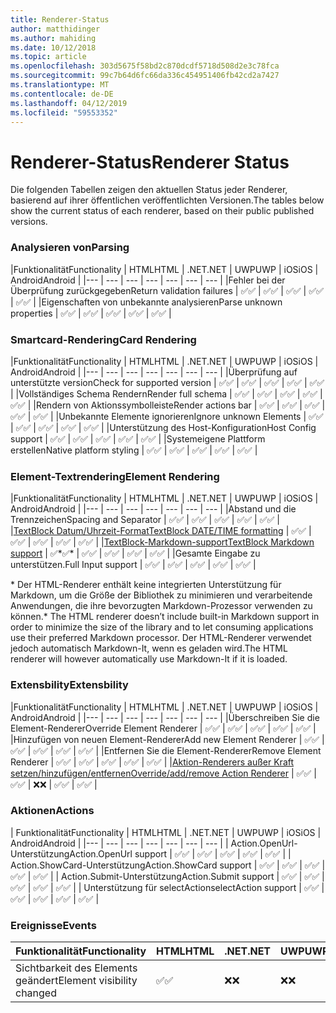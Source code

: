 ```yaml
---
title: Renderer-Status
author: matthidinger
ms.author: mahiding
ms.date: 10/12/2018
ms.topic: article
ms.openlocfilehash: 303d5675f58bd2c870dcdf5718d508d2e3c78fca
ms.sourcegitcommit: 99c7b64d6fc66da336c454951406fb42cd2a7427
ms.translationtype: MT
ms.contentlocale: de-DE
ms.lasthandoff: 04/12/2019
ms.locfileid: "59553352"
---
```

# <a name="renderer-status"></a><span data-ttu-id="c2686-102">Renderer-Status</span><span class="sxs-lookup"><span data-stu-id="c2686-102">Renderer Status</span></span>
<span data-ttu-id="c2686-103">Die folgenden Tabellen zeigen den aktuellen Status jeder Renderer, basierend auf ihrer öffentlichen veröffentlichten Versionen.</span><span class="sxs-lookup"><span data-stu-id="c2686-103">The tables below show the current status of each renderer, based on their public published versions.</span></span>

### <a name="parsing"></a><span data-ttu-id="c2686-104">Analysieren von</span><span class="sxs-lookup"><span data-stu-id="c2686-104">Parsing</span></span>

|<span data-ttu-id="c2686-105">Funktionalität</span><span class="sxs-lookup"><span data-stu-id="c2686-105">Functionality</span></span> | <span data-ttu-id="c2686-106">HTML</span><span class="sxs-lookup"><span data-stu-id="c2686-106">HTML</span></span> | <span data-ttu-id="c2686-107">.NET</span><span class="sxs-lookup"><span data-stu-id="c2686-107">.NET</span></span> | <span data-ttu-id="c2686-108">UWP</span><span class="sxs-lookup"><span data-stu-id="c2686-108">UWP</span></span> | <span data-ttu-id="c2686-109">iOS</span><span class="sxs-lookup"><span data-stu-id="c2686-109">iOS</span></span> | <span data-ttu-id="c2686-110">Android</span><span class="sxs-lookup"><span data-stu-id="c2686-110">Android</span></span> |
|--- | --- | --- | --- | --- | --- | --- |
|<span data-ttu-id="c2686-111">Fehler bei der Überprüfung zurückgegeben</span><span class="sxs-lookup"><span data-stu-id="c2686-111">Return validation failures</span></span> | <span data-ttu-id="c2686-112">✅</span><span class="sxs-lookup"><span data-stu-id="c2686-112">✅</span></span> | <span data-ttu-id="c2686-113">✅</span><span class="sxs-lookup"><span data-stu-id="c2686-113">✅</span></span> | <span data-ttu-id="c2686-114">✅</span><span class="sxs-lookup"><span data-stu-id="c2686-114">✅</span></span> | <span data-ttu-id="c2686-115">✅</span><span class="sxs-lookup"><span data-stu-id="c2686-115">✅</span></span> | <span data-ttu-id="c2686-116">✅</span><span class="sxs-lookup"><span data-stu-id="c2686-116">✅</span></span> |
|<span data-ttu-id="c2686-117">Eigenschaften von unbekannte analysieren</span><span class="sxs-lookup"><span data-stu-id="c2686-117">Parse unknown properties</span></span> | <span data-ttu-id="c2686-118">✅</span><span class="sxs-lookup"><span data-stu-id="c2686-118">✅</span></span> | <span data-ttu-id="c2686-119">✅</span><span class="sxs-lookup"><span data-stu-id="c2686-119">✅</span></span> | <span data-ttu-id="c2686-120">✅</span><span class="sxs-lookup"><span data-stu-id="c2686-120">✅</span></span> | <span data-ttu-id="c2686-121">✅</span><span class="sxs-lookup"><span data-stu-id="c2686-121">✅</span></span> | <span data-ttu-id="c2686-122">✅</span><span class="sxs-lookup"><span data-stu-id="c2686-122">✅</span></span> |

### <a name="card-rendering"></a><span data-ttu-id="c2686-123">Smartcard-Rendering</span><span class="sxs-lookup"><span data-stu-id="c2686-123">Card Rendering</span></span>

|<span data-ttu-id="c2686-124">Funktionalität</span><span class="sxs-lookup"><span data-stu-id="c2686-124">Functionality</span></span> | <span data-ttu-id="c2686-125">HTML</span><span class="sxs-lookup"><span data-stu-id="c2686-125">HTML</span></span> | <span data-ttu-id="c2686-126">.NET</span><span class="sxs-lookup"><span data-stu-id="c2686-126">.NET</span></span> | <span data-ttu-id="c2686-127">UWP</span><span class="sxs-lookup"><span data-stu-id="c2686-127">UWP</span></span> | <span data-ttu-id="c2686-128">iOS</span><span class="sxs-lookup"><span data-stu-id="c2686-128">iOS</span></span> | <span data-ttu-id="c2686-129">Android</span><span class="sxs-lookup"><span data-stu-id="c2686-129">Android</span></span> |
|--- | --- | --- | --- | --- | --- | --- |
|<span data-ttu-id="c2686-130">Überprüfung auf unterstützte version</span><span class="sxs-lookup"><span data-stu-id="c2686-130">Check for supported version</span></span> | <span data-ttu-id="c2686-131">✅</span><span class="sxs-lookup"><span data-stu-id="c2686-131">✅</span></span> | <span data-ttu-id="c2686-132">✅</span><span class="sxs-lookup"><span data-stu-id="c2686-132">✅</span></span> | <span data-ttu-id="c2686-133">✅</span><span class="sxs-lookup"><span data-stu-id="c2686-133">✅</span></span> | <span data-ttu-id="c2686-134">✅</span><span class="sxs-lookup"><span data-stu-id="c2686-134">✅</span></span> | <span data-ttu-id="c2686-135">✅</span><span class="sxs-lookup"><span data-stu-id="c2686-135">✅</span></span>  |
|<span data-ttu-id="c2686-136">Vollständiges Schema Rendern</span><span class="sxs-lookup"><span data-stu-id="c2686-136">Render full schema</span></span> | <span data-ttu-id="c2686-137">✅</span><span class="sxs-lookup"><span data-stu-id="c2686-137">✅</span></span> | <span data-ttu-id="c2686-138">✅</span><span class="sxs-lookup"><span data-stu-id="c2686-138">✅</span></span> | <span data-ttu-id="c2686-139">✅</span><span class="sxs-lookup"><span data-stu-id="c2686-139">✅</span></span> | <span data-ttu-id="c2686-140">✅</span><span class="sxs-lookup"><span data-stu-id="c2686-140">✅</span></span> | <span data-ttu-id="c2686-141">✅</span><span class="sxs-lookup"><span data-stu-id="c2686-141">✅</span></span> |
|<span data-ttu-id="c2686-142">Rendern von Aktionssymbolleiste</span><span class="sxs-lookup"><span data-stu-id="c2686-142">Render actions bar</span></span> | <span data-ttu-id="c2686-143">✅</span><span class="sxs-lookup"><span data-stu-id="c2686-143">✅</span></span> | <span data-ttu-id="c2686-144">✅</span><span class="sxs-lookup"><span data-stu-id="c2686-144">✅</span></span> | <span data-ttu-id="c2686-145">✅</span><span class="sxs-lookup"><span data-stu-id="c2686-145">✅</span></span> | <span data-ttu-id="c2686-146">✅</span><span class="sxs-lookup"><span data-stu-id="c2686-146">✅</span></span> | <span data-ttu-id="c2686-147">✅</span><span class="sxs-lookup"><span data-stu-id="c2686-147">✅</span></span> |
|<span data-ttu-id="c2686-148">Unbekannte Elemente ignorieren</span><span class="sxs-lookup"><span data-stu-id="c2686-148">Ignore unknown Elements</span></span> | <span data-ttu-id="c2686-149">✅</span><span class="sxs-lookup"><span data-stu-id="c2686-149">✅</span></span> | <span data-ttu-id="c2686-150">✅</span><span class="sxs-lookup"><span data-stu-id="c2686-150">✅</span></span> | <span data-ttu-id="c2686-151">✅</span><span class="sxs-lookup"><span data-stu-id="c2686-151">✅</span></span> | <span data-ttu-id="c2686-152">✅</span><span class="sxs-lookup"><span data-stu-id="c2686-152">✅</span></span> | <span data-ttu-id="c2686-153">✅</span><span class="sxs-lookup"><span data-stu-id="c2686-153">✅</span></span> |
|<span data-ttu-id="c2686-154">Unterstützung des Host-Konfiguration</span><span class="sxs-lookup"><span data-stu-id="c2686-154">Host Config support</span></span> | <span data-ttu-id="c2686-155">✅</span><span class="sxs-lookup"><span data-stu-id="c2686-155">✅</span></span> | <span data-ttu-id="c2686-156">✅</span><span class="sxs-lookup"><span data-stu-id="c2686-156">✅</span></span> | <span data-ttu-id="c2686-157">✅</span><span class="sxs-lookup"><span data-stu-id="c2686-157">✅</span></span> | <span data-ttu-id="c2686-158">✅</span><span class="sxs-lookup"><span data-stu-id="c2686-158">✅</span></span> | <span data-ttu-id="c2686-159">✅</span><span class="sxs-lookup"><span data-stu-id="c2686-159">✅</span></span> |
|<span data-ttu-id="c2686-160">Systemeigene Plattform erstellen</span><span class="sxs-lookup"><span data-stu-id="c2686-160">Native platform styling</span></span> | <span data-ttu-id="c2686-161">✅</span><span class="sxs-lookup"><span data-stu-id="c2686-161">✅</span></span> | <span data-ttu-id="c2686-162">✅</span><span class="sxs-lookup"><span data-stu-id="c2686-162">✅</span></span> | <span data-ttu-id="c2686-163">✅</span><span class="sxs-lookup"><span data-stu-id="c2686-163">✅</span></span> | <span data-ttu-id="c2686-164">✅</span><span class="sxs-lookup"><span data-stu-id="c2686-164">✅</span></span> | <span data-ttu-id="c2686-165">✅</span><span class="sxs-lookup"><span data-stu-id="c2686-165">✅</span></span> |

### <a name="element-rendering"></a><span data-ttu-id="c2686-166">Element-Textrendering</span><span class="sxs-lookup"><span data-stu-id="c2686-166">Element Rendering</span></span>

|<span data-ttu-id="c2686-167">Funktionalität</span><span class="sxs-lookup"><span data-stu-id="c2686-167">Functionality</span></span> | <span data-ttu-id="c2686-168">HTML</span><span class="sxs-lookup"><span data-stu-id="c2686-168">HTML</span></span> | <span data-ttu-id="c2686-169">.NET</span><span class="sxs-lookup"><span data-stu-id="c2686-169">.NET</span></span> | <span data-ttu-id="c2686-170">UWP</span><span class="sxs-lookup"><span data-stu-id="c2686-170">UWP</span></span> | <span data-ttu-id="c2686-171">iOS</span><span class="sxs-lookup"><span data-stu-id="c2686-171">iOS</span></span> | <span data-ttu-id="c2686-172">Android</span><span class="sxs-lookup"><span data-stu-id="c2686-172">Android</span></span> |
|--- | --- | --- | --- | --- | --- | --- |
|<span data-ttu-id="c2686-173">Abstand und die Trennzeichen</span><span class="sxs-lookup"><span data-stu-id="c2686-173">Spacing and Separator</span></span> | <span data-ttu-id="c2686-174">✅</span><span class="sxs-lookup"><span data-stu-id="c2686-174">✅</span></span> | <span data-ttu-id="c2686-175">✅</span><span class="sxs-lookup"><span data-stu-id="c2686-175">✅</span></span> | <span data-ttu-id="c2686-176">✅</span><span class="sxs-lookup"><span data-stu-id="c2686-176">✅</span></span> | <span data-ttu-id="c2686-177">✅</span><span class="sxs-lookup"><span data-stu-id="c2686-177">✅</span></span> | <span data-ttu-id="c2686-178">✅</span><span class="sxs-lookup"><span data-stu-id="c2686-178">✅</span></span> |
|[<span data-ttu-id="c2686-179">TextBlock Datum/Uhrzeit-Format</span><span class="sxs-lookup"><span data-stu-id="c2686-179">TextBlock DATE/TIME formatting</span></span>](../authoring-cards/text-features.md#datetime-formatting-and-localization) | <span data-ttu-id="c2686-180">✅</span><span class="sxs-lookup"><span data-stu-id="c2686-180">✅</span></span> | <span data-ttu-id="c2686-181">✅</span><span class="sxs-lookup"><span data-stu-id="c2686-181">✅</span></span> | <span data-ttu-id="c2686-182">✅</span><span class="sxs-lookup"><span data-stu-id="c2686-182">✅</span></span> | <span data-ttu-id="c2686-183">✅</span><span class="sxs-lookup"><span data-stu-id="c2686-183">✅</span></span> | <span data-ttu-id="c2686-184">✅</span><span class="sxs-lookup"><span data-stu-id="c2686-184">✅</span></span> |
|[<span data-ttu-id="c2686-185">TextBlock-Markdown-support</span><span class="sxs-lookup"><span data-stu-id="c2686-185">TextBlock Markdown support</span></span>](../authoring-cards/text-features.md#markdown) | <span data-ttu-id="c2686-186">✅\*</span><span class="sxs-lookup"><span data-stu-id="c2686-186">✅\*</span></span> | <span data-ttu-id="c2686-187">✅</span><span class="sxs-lookup"><span data-stu-id="c2686-187">✅</span></span> | <span data-ttu-id="c2686-188">✅</span><span class="sxs-lookup"><span data-stu-id="c2686-188">✅</span></span> | <span data-ttu-id="c2686-189">✅</span><span class="sxs-lookup"><span data-stu-id="c2686-189">✅</span></span> | <span data-ttu-id="c2686-190">✅</span><span class="sxs-lookup"><span data-stu-id="c2686-190">✅</span></span> |
|<span data-ttu-id="c2686-191">Gesamte Eingabe zu unterstützen.</span><span class="sxs-lookup"><span data-stu-id="c2686-191">Full Input support</span></span> | <span data-ttu-id="c2686-192">✅</span><span class="sxs-lookup"><span data-stu-id="c2686-192">✅</span></span> | <span data-ttu-id="c2686-193">✅</span><span class="sxs-lookup"><span data-stu-id="c2686-193">✅</span></span> | <span data-ttu-id="c2686-194">✅</span><span class="sxs-lookup"><span data-stu-id="c2686-194">✅</span></span> | <span data-ttu-id="c2686-195">✅</span><span class="sxs-lookup"><span data-stu-id="c2686-195">✅</span></span> | <span data-ttu-id="c2686-196">✅</span><span class="sxs-lookup"><span data-stu-id="c2686-196">✅</span></span> |

<span data-ttu-id="c2686-197">\* Der HTML-Renderer enthält keine integrierten Unterstützung für Markdown, um die Größe der Bibliothek zu minimieren und verarbeitende Anwendungen, die ihre bevorzugten Markdown-Prozessor verwenden zu können.</span><span class="sxs-lookup"><span data-stu-id="c2686-197">\* The HTML renderer doesn’t include built-in Markdown support in order to minimize the size of the library and to let consuming applications use their preferred Markdown processor.</span></span> <span data-ttu-id="c2686-198">Der HTML-Renderer verwendet jedoch automatisch Markdown-It, wenn es geladen wird.</span><span class="sxs-lookup"><span data-stu-id="c2686-198">The HTML renderer will however automatically use Markdown-It if it is loaded.</span></span>

### <a name="extensbility"></a><span data-ttu-id="c2686-199">Extensbility</span><span class="sxs-lookup"><span data-stu-id="c2686-199">Extensbility</span></span>

|<span data-ttu-id="c2686-200">Funktionalität</span><span class="sxs-lookup"><span data-stu-id="c2686-200">Functionality</span></span> | <span data-ttu-id="c2686-201">HTML</span><span class="sxs-lookup"><span data-stu-id="c2686-201">HTML</span></span> | <span data-ttu-id="c2686-202">.NET</span><span class="sxs-lookup"><span data-stu-id="c2686-202">.NET</span></span> | <span data-ttu-id="c2686-203">UWP</span><span class="sxs-lookup"><span data-stu-id="c2686-203">UWP</span></span> | <span data-ttu-id="c2686-204">iOS</span><span class="sxs-lookup"><span data-stu-id="c2686-204">iOS</span></span> | <span data-ttu-id="c2686-205">Android</span><span class="sxs-lookup"><span data-stu-id="c2686-205">Android</span></span> |
|--- | --- | --- | --- | --- | --- | --- |
|<span data-ttu-id="c2686-206">Überschreiben Sie die Element-Renderer</span><span class="sxs-lookup"><span data-stu-id="c2686-206">Override Element Renderer</span></span> | <span data-ttu-id="c2686-207">✅</span><span class="sxs-lookup"><span data-stu-id="c2686-207">✅</span></span> | <span data-ttu-id="c2686-208">✅</span><span class="sxs-lookup"><span data-stu-id="c2686-208">✅</span></span> | <span data-ttu-id="c2686-209">✅</span><span class="sxs-lookup"><span data-stu-id="c2686-209">✅</span></span> | <span data-ttu-id="c2686-210">✅</span><span class="sxs-lookup"><span data-stu-id="c2686-210">✅</span></span> | <span data-ttu-id="c2686-211">✅</span><span class="sxs-lookup"><span data-stu-id="c2686-211">✅</span></span> |
|<span data-ttu-id="c2686-212">Hinzufügen von neuen Element-Renderer</span><span class="sxs-lookup"><span data-stu-id="c2686-212">Add new Element Renderer</span></span> | <span data-ttu-id="c2686-213">✅</span><span class="sxs-lookup"><span data-stu-id="c2686-213">✅</span></span> | <span data-ttu-id="c2686-214">✅</span><span class="sxs-lookup"><span data-stu-id="c2686-214">✅</span></span> | <span data-ttu-id="c2686-215">✅</span><span class="sxs-lookup"><span data-stu-id="c2686-215">✅</span></span> | <span data-ttu-id="c2686-216">✅</span><span class="sxs-lookup"><span data-stu-id="c2686-216">✅</span></span> | <span data-ttu-id="c2686-217">✅</span><span class="sxs-lookup"><span data-stu-id="c2686-217">✅</span></span> |
|<span data-ttu-id="c2686-218">Entfernen Sie die Element-Renderer</span><span class="sxs-lookup"><span data-stu-id="c2686-218">Remove Element Renderer</span></span> | <span data-ttu-id="c2686-219">✅</span><span class="sxs-lookup"><span data-stu-id="c2686-219">✅</span></span> | <span data-ttu-id="c2686-220">✅</span><span class="sxs-lookup"><span data-stu-id="c2686-220">✅</span></span> | <span data-ttu-id="c2686-221">✅</span><span class="sxs-lookup"><span data-stu-id="c2686-221">✅</span></span> | <span data-ttu-id="c2686-222">✅</span><span class="sxs-lookup"><span data-stu-id="c2686-222">✅</span></span> | <span data-ttu-id="c2686-223">✅</span><span class="sxs-lookup"><span data-stu-id="c2686-223">✅</span></span> |
|[<span data-ttu-id="c2686-224">Aktion-Renderers außer Kraft setzen/hinzufügen/entfernen</span><span class="sxs-lookup"><span data-stu-id="c2686-224">Override/add/remove Action Renderer</span></span>](https://github.com/Microsoft/AdaptiveCards/issues/1671) | <span data-ttu-id="c2686-225">✅</span><span class="sxs-lookup"><span data-stu-id="c2686-225">✅</span></span> | <span data-ttu-id="c2686-226">✅</span><span class="sxs-lookup"><span data-stu-id="c2686-226">✅</span></span> | <span data-ttu-id="c2686-227">❌</span><span class="sxs-lookup"><span data-stu-id="c2686-227">❌</span></span> | <span data-ttu-id="c2686-228">✅</span><span class="sxs-lookup"><span data-stu-id="c2686-228">✅</span></span> | <span data-ttu-id="c2686-229">✅</span><span class="sxs-lookup"><span data-stu-id="c2686-229">✅</span></span> |

### <a name="actions"></a><span data-ttu-id="c2686-230">Aktionen</span><span class="sxs-lookup"><span data-stu-id="c2686-230">Actions</span></span>

| <span data-ttu-id="c2686-231">Funktionalität</span><span class="sxs-lookup"><span data-stu-id="c2686-231">Functionality</span></span> | <span data-ttu-id="c2686-232">HTML</span><span class="sxs-lookup"><span data-stu-id="c2686-232">HTML</span></span> | <span data-ttu-id="c2686-233">.NET</span><span class="sxs-lookup"><span data-stu-id="c2686-233">.NET</span></span> | <span data-ttu-id="c2686-234">UWP</span><span class="sxs-lookup"><span data-stu-id="c2686-234">UWP</span></span> | <span data-ttu-id="c2686-235">iOS</span><span class="sxs-lookup"><span data-stu-id="c2686-235">iOS</span></span> | <span data-ttu-id="c2686-236">Android</span><span class="sxs-lookup"><span data-stu-id="c2686-236">Android</span></span> |
|--- | --- | --- | --- | --- | --- | --- |
| <span data-ttu-id="c2686-237">Action.OpenUrl-Unterstützung</span><span class="sxs-lookup"><span data-stu-id="c2686-237">Action.OpenUrl support</span></span> | <span data-ttu-id="c2686-238">✅</span><span class="sxs-lookup"><span data-stu-id="c2686-238">✅</span></span> | <span data-ttu-id="c2686-239">✅</span><span class="sxs-lookup"><span data-stu-id="c2686-239">✅</span></span> | <span data-ttu-id="c2686-240">✅</span><span class="sxs-lookup"><span data-stu-id="c2686-240">✅</span></span> | <span data-ttu-id="c2686-241">✅</span><span class="sxs-lookup"><span data-stu-id="c2686-241">✅</span></span> | <span data-ttu-id="c2686-242">✅</span><span class="sxs-lookup"><span data-stu-id="c2686-242">✅</span></span>  |
| <span data-ttu-id="c2686-243">Action.ShowCard-Unterstützung</span><span class="sxs-lookup"><span data-stu-id="c2686-243">Action.ShowCard support</span></span>  | <span data-ttu-id="c2686-244">✅</span><span class="sxs-lookup"><span data-stu-id="c2686-244">✅</span></span> | <span data-ttu-id="c2686-245">✅</span><span class="sxs-lookup"><span data-stu-id="c2686-245">✅</span></span> | <span data-ttu-id="c2686-246">✅</span><span class="sxs-lookup"><span data-stu-id="c2686-246">✅</span></span> | <span data-ttu-id="c2686-247">✅</span><span class="sxs-lookup"><span data-stu-id="c2686-247">✅</span></span> | <span data-ttu-id="c2686-248">✅</span><span class="sxs-lookup"><span data-stu-id="c2686-248">✅</span></span> |
| <span data-ttu-id="c2686-249">Action.Submit-Unterstützung</span><span class="sxs-lookup"><span data-stu-id="c2686-249">Action.Submit support</span></span>  | <span data-ttu-id="c2686-250">✅</span><span class="sxs-lookup"><span data-stu-id="c2686-250">✅</span></span> | <span data-ttu-id="c2686-251">✅</span><span class="sxs-lookup"><span data-stu-id="c2686-251">✅</span></span> | <span data-ttu-id="c2686-252">✅</span><span class="sxs-lookup"><span data-stu-id="c2686-252">✅</span></span> | <span data-ttu-id="c2686-253">✅</span><span class="sxs-lookup"><span data-stu-id="c2686-253">✅</span></span> | <span data-ttu-id="c2686-254">✅</span><span class="sxs-lookup"><span data-stu-id="c2686-254">✅</span></span>  |
| <span data-ttu-id="c2686-255">Unterstützung für selectAction</span><span class="sxs-lookup"><span data-stu-id="c2686-255">selectAction support</span></span> | <span data-ttu-id="c2686-256">✅</span><span class="sxs-lookup"><span data-stu-id="c2686-256">✅</span></span> | <span data-ttu-id="c2686-257">✅</span><span class="sxs-lookup"><span data-stu-id="c2686-257">✅</span></span> | <span data-ttu-id="c2686-258">✅</span><span class="sxs-lookup"><span data-stu-id="c2686-258">✅</span></span> | <span data-ttu-id="c2686-259">✅</span><span class="sxs-lookup"><span data-stu-id="c2686-259">✅</span></span> | <span data-ttu-id="c2686-260">✅</span><span class="sxs-lookup"><span data-stu-id="c2686-260">✅</span></span> |

### <a name="events"></a><span data-ttu-id="c2686-261">Ereignisse</span><span class="sxs-lookup"><span data-stu-id="c2686-261">Events</span></span>

|       <span data-ttu-id="c2686-262">Funktionalität</span><span class="sxs-lookup"><span data-stu-id="c2686-262">Functionality</span></span>        | <span data-ttu-id="c2686-263">HTML</span><span class="sxs-lookup"><span data-stu-id="c2686-263">HTML</span></span> | <span data-ttu-id="c2686-264">.NET</span><span class="sxs-lookup"><span data-stu-id="c2686-264">.NET</span></span> | <span data-ttu-id="c2686-265">UWP</span><span class="sxs-lookup"><span data-stu-id="c2686-265">UWP</span></span> | <span data-ttu-id="c2686-266">iOS</span><span class="sxs-lookup"><span data-stu-id="c2686-266">iOS</span></span> | <span data-ttu-id="c2686-267">Android</span><span class="sxs-lookup"><span data-stu-id="c2686-267">Android</span></span> | 
|----------------------------|------|------|-----|-----|---------|
| <span data-ttu-id="c2686-268">Sichtbarkeit des Elements geändert</span><span class="sxs-lookup"><span data-stu-id="c2686-268">Element visibility changed</span></span> |  <span data-ttu-id="c2686-269">✅</span><span class="sxs-lookup"><span data-stu-id="c2686-269">✅</span></span>   |  <span data-ttu-id="c2686-270">❌</span><span class="sxs-lookup"><span data-stu-id="c2686-270">❌</span></span>   |  <span data-ttu-id="c2686-271">❌</span><span class="sxs-lookup"><span data-stu-id="c2686-271">❌</span></span>  |  <span data-ttu-id="c2686-272">❌</span><span class="sxs-lookup"><span data-stu-id="c2686-272">❌</span></span>  | <span data-ttu-id="c2686-273">❌</span><span class="sxs-lookup"><span data-stu-id="c2686-273">❌</span></span> |

